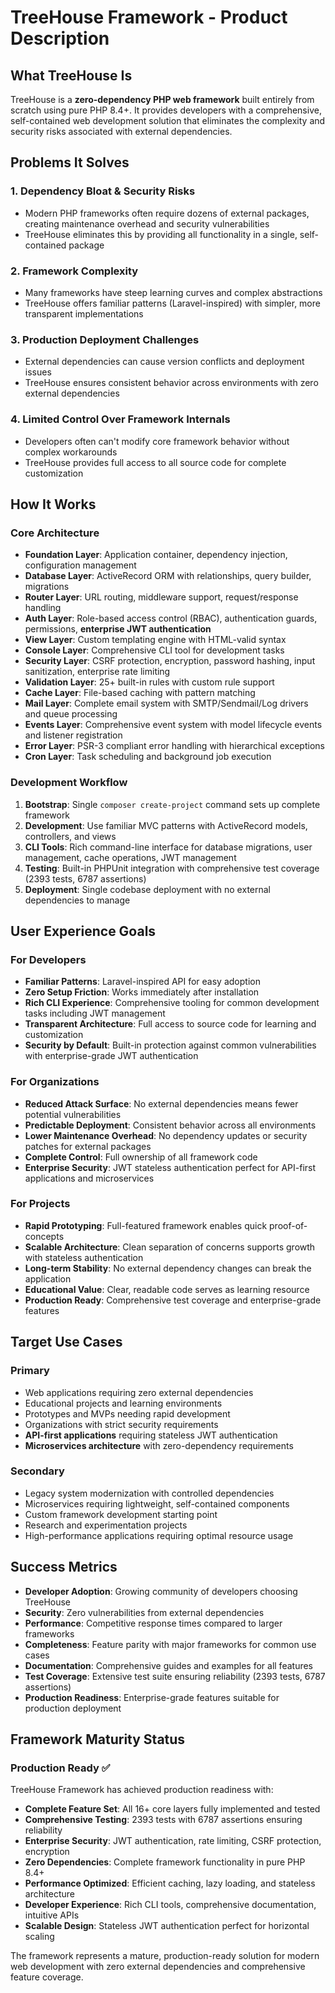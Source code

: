 # TreeHouse Framework - Product Description

## What TreeHouse Is
TreeHouse is a **zero-dependency PHP web framework** built entirely from scratch using pure PHP 8.4+. It provides developers with a comprehensive, self-contained web development solution that eliminates the complexity and security risks associated with external dependencies.

## Problems It Solves

### 1. **Dependency Bloat & Security Risks**
- Modern PHP frameworks often require dozens of external packages, creating maintenance overhead and security vulnerabilities
- TreeHouse eliminates this by providing all functionality in a single, self-contained package

### 2. **Framework Complexity**
- Many frameworks have steep learning curves and complex abstractions
- TreeHouse offers familiar patterns (Laravel-inspired) with simpler, more transparent implementations

### 3. **Production Deployment Challenges**
- External dependencies can cause version conflicts and deployment issues
- TreeHouse ensures consistent behavior across environments with zero external dependencies

### 4. **Limited Control Over Framework Internals**
- Developers often can't modify core framework behavior without complex workarounds
- TreeHouse provides full access to all source code for complete customization

## How It Works

### **Core Architecture**
- **Foundation Layer**: Application container, dependency injection, configuration management
- **Database Layer**: ActiveRecord ORM with relationships, query builder, migrations
- **Router Layer**: URL routing, middleware support, request/response handling
- **Auth Layer**: Role-based access control (RBAC), authentication guards, permissions, **enterprise JWT authentication**
- **View Layer**: Custom templating engine with HTML-valid syntax
- **Console Layer**: Comprehensive CLI tool for development tasks
- **Security Layer**: CSRF protection, encryption, password hashing, input sanitization, enterprise rate limiting
- **Validation Layer**: 25+ built-in rules with custom rule support
- **Cache Layer**: File-based caching with pattern matching
- **Mail Layer**: Complete email system with SMTP/Sendmail/Log drivers and queue processing
- **Events Layer**: Comprehensive event system with model lifecycle events and listener registration
- **Error Layer**: PSR-3 compliant error handling with hierarchical exceptions
- **Cron Layer**: Task scheduling and background job execution

### **Development Workflow**
1. **Bootstrap**: Single `composer create-project` command sets up complete framework
2. **Development**: Use familiar MVC patterns with ActiveRecord models, controllers, and views
3. **CLI Tools**: Rich command-line interface for database migrations, user management, cache operations, JWT management
4. **Testing**: Built-in PHPUnit integration with comprehensive test coverage (2393 tests, 6787 assertions)
5. **Deployment**: Single codebase deployment with no external dependencies to manage

## User Experience Goals

### **For Developers**
- **Familiar Patterns**: Laravel-inspired API for easy adoption
- **Zero Setup Friction**: Works immediately after installation
- **Rich CLI Experience**: Comprehensive tooling for common development tasks including JWT management
- **Transparent Architecture**: Full access to source code for learning and customization
- **Security by Default**: Built-in protection against common vulnerabilities with enterprise-grade JWT authentication

### **For Organizations**
- **Reduced Attack Surface**: No external dependencies means fewer potential vulnerabilities
- **Predictable Deployment**: Consistent behavior across all environments
- **Lower Maintenance Overhead**: No dependency updates or security patches for external packages
- **Complete Control**: Full ownership of all framework code
- **Enterprise Security**: JWT stateless authentication perfect for API-first applications and microservices

### **For Projects**
- **Rapid Prototyping**: Full-featured framework enables quick proof-of-concepts
- **Scalable Architecture**: Clean separation of concerns supports growth with stateless authentication
- **Long-term Stability**: No external dependency changes can break the application
- **Educational Value**: Clear, readable code serves as learning resource
- **Production Ready**: Comprehensive test coverage and enterprise-grade features

## Target Use Cases

### **Primary**
- Web applications requiring zero external dependencies
- Educational projects and learning environments
- Prototypes and MVPs needing rapid development
- Organizations with strict security requirements
- **API-first applications** requiring stateless JWT authentication
- **Microservices architecture** with zero-dependency requirements

### **Secondary**
- Legacy system modernization with controlled dependencies
- Microservices requiring lightweight, self-contained components
- Custom framework development starting point
- Research and experimentation projects
- High-performance applications requiring optimal resource usage

## Success Metrics
- **Developer Adoption**: Growing community of developers choosing TreeHouse
- **Security**: Zero vulnerabilities from external dependencies
- **Performance**: Competitive response times compared to larger frameworks
- **Completeness**: Feature parity with major frameworks for common use cases
- **Documentation**: Comprehensive guides and examples for all features
- **Test Coverage**: Extensive test suite ensuring reliability (2393 tests, 6787 assertions)
- **Production Readiness**: Enterprise-grade features suitable for production deployment

## Framework Maturity Status

### **Production Ready** ✅
TreeHouse Framework has achieved production readiness with:

- **Complete Feature Set**: All 16+ core layers fully implemented and tested
- **Comprehensive Testing**: 2393 tests with 6787 assertions ensuring reliability
- **Enterprise Security**: JWT authentication, rate limiting, CSRF protection, encryption
- **Zero Dependencies**: Complete framework functionality in pure PHP 8.4+
- **Performance Optimized**: Efficient caching, lazy loading, and stateless architecture
- **Developer Experience**: Rich CLI tools, comprehensive documentation, intuitive APIs
- **Scalable Design**: Stateless JWT authentication perfect for horizontal scaling

The framework represents a mature, production-ready solution for modern web development with zero external dependencies and comprehensive feature coverage.